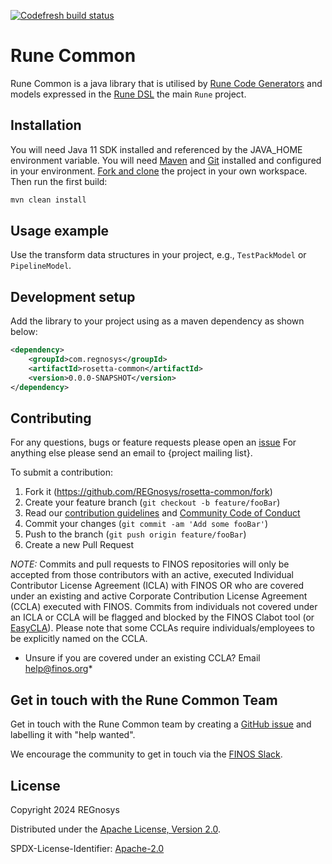 [![Codefresh build status]( https://g.codefresh.io/api/badges/pipeline/regnosysops/FINOS%2Frune-common?type=cf-1)]( https://g.codefresh.io/public/accounts/regnosysops/pipelines/new/667e8e2a5151928589be94bf)

# Rune Common

Rune Common is a java library that is utilised by [Rune Code Generators](https://github.com/REGnosys/rosetta-code-generators) and models expressed in the [Rune DSL](https://github.com/finos/rune-dsl) the main `Rune` project.

## Installation

You will need Java 11 SDK installed and referenced by the JAVA_HOME environment variable.
You will need [Maven](http://maven.apache.org/) and [Git](https://git-scm.com/) installed and configured in your environment.
[Fork and clone](https://help.github.com/articles/fork-a-repo) the project in your own workspace. Then run the first build:

``` sh
mvn clean install
```

## Usage example

Use the transform data structures in your project, e.g., `TestPackModel` or `PipelineModel`.

## Development setup

Add the library to your project using as a maven dependency as shown below:

``` xml
<dependency>
    <groupId>com.regnosys</groupId>
    <artifactId>rosetta-common</artifactId>
    <version>0.0.0-SNAPSHOT</version>
</dependency>
```

## Contributing
For any questions, bugs or feature requests please open an [issue](https://github.com/REGnosys/rosetta-common/issues)
For anything else please send an email to {project mailing list}.

To submit a contribution:
1. Fork it (<https://github.com/REGnosys/rosetta-common/fork>)
2. Create your feature branch (`git checkout -b feature/fooBar`)
3. Read our [contribution guidelines](.github/CONTRIBUTING.md) and [Community Code of Conduct](https://www.finos.org/code-of-conduct)
4. Commit your changes (`git commit -am 'Add some fooBar'`)
5. Push to the branch (`git push origin feature/fooBar`)
6. Create a new Pull Request

_NOTE:_ Commits and pull requests to FINOS repositories will only be accepted from those contributors with an active, executed Individual Contributor License Agreement (ICLA) with FINOS OR who are covered under an existing and active Corporate Contribution License Agreement (CCLA) executed with FINOS. Commits from individuals not covered under an ICLA or CCLA will be flagged and blocked by the FINOS Clabot tool (or [EasyCLA](https://community.finos.org/docs/governance/Software-Projects/easycla)). Please note that some CCLAs require individuals/employees to be explicitly named on the CCLA.

* Unsure if you are covered under an existing CCLA? Email [help@finos.org](mailto:help@finos.org)*


## Get in touch with the Rune Common Team

Get in touch with the Rune Common team by creating a [GitHub issue](https://github.com/REGnosys/rune-common/issues/new) and labelling it with "help wanted".

We encourage the community to get in touch via the [FINOS Slack](https://www.finos.org/blog/finos-announces-new-community-slack).

## License

Copyright 2024 REGnosys

Distributed under the [Apache License, Version 2.0](http://www.apache.org/licenses/LICENSE-2.0).

SPDX-License-Identifier: [Apache-2.0](https://spdx.org/licenses/Apache-2.0)
